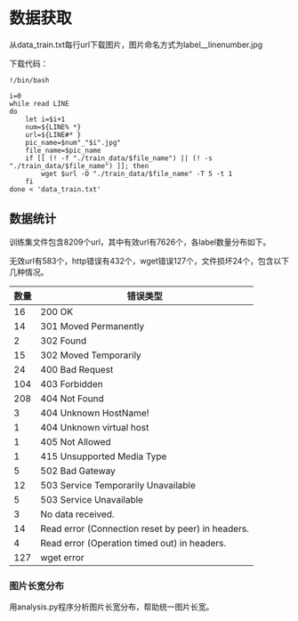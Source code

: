 # 数据获取
从data_train.txt每行url下载图片，图片命名方式为label__linenumber.jpg

下载代码：

	!/bin/bash

	i=0
	while read LINE
	do
	    let i=$i+1
	    num=${LINE% *}
	    url=${LINE#* }
	    pic_name=$num"_"$i".jpg"
	    file_name=$pic_name
	    if [[ (! -f "./train_data/$file_name") || (! -s "./train_data/$file_name") ]]; then
	        wget $url -O "./train_data/$file_name" -T 5 -t 1
	    fi
	done < 'data_train.txt'
## 数据统计
训练集文件包含8209个url，其中有效url有7626个，各label数量分布如下。

无效url有583个，http错误有432个，wget错误127个，文件损坏24个，包含以下几种情况。

|数量|错误类型|
|---|---|
|16|200 OK|
|14|301 Moved Permanently|
|2|302 Found|
|15|302 Moved Temporarily|
|24|400 Bad Request|
|104|403 Forbidden|
|208|404 Not Found|
|3|404 Unknown HostName!|
|1|404 Unknown virtual host|
|1|405 Not Allowed|
|1|415 Unsupported Media Type|
|5|502 Bad Gateway|
|12|503 Service Temporarily Unavailable|
|5|503 Service Unavailable|
|3|No data received.|
|14|Read error (Connection reset by peer) in headers.|
|4|Read error (Operation timed out) in headers.|
|127|wget error|

### 图片长宽分布
用analysis.py程序分析图片长宽分布，帮助统一图片长宽。